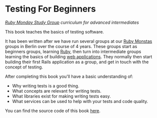 # Testing For Beginners

*[Ruby Monday Study Group](http://rubymonstas.org) curriculum for advanced intermediates*

This book teaches the basics of testing software.

It has been written after we have run several groups at our [Ruby
Monstas](http://rubymonstas.org) groups in Berlin over the course of 4 years.
These groups start as beginners groups, learning [Ruby](http://ruby-for-beginners.rubymonstas.org/),
then turn into intermediate groups learning the basics of building
[web applications](http://webapps-for-beginners.rubymonstas.org/).
They normally then start building their first Rails application as
a group, and get in touch with the concept of testing.

After completing this book you'll have a basic understanding of:

* Why writing tests is a good thing.
* What concepts are relevant for writing tests.
* What libraries exist for making writing tests easy.
* What services can be used to help with your tests and code quality.

You can find the source code of this book [here](https://github.com/rubymonsters/testing-for-beginners).

